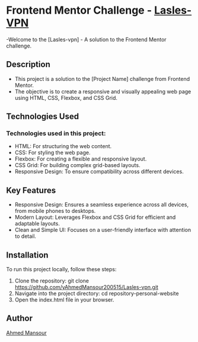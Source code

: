# Frontend Mentor Challenge - [Lasles-VPN](https://www.figma.com/design/y4g7B9BSJsuPkI101iyF5E/FREEBIES-Landingpage-LaslesVPN-(Community)?node-id=0-1&node-type=CANVAS&t=2aRCzFgXMDUIS2Uy-0)

-Welcome to the [Lasles-vpn] - A solution to the Frontend Mentor challenge.

## Description

- This project is a solution to the [Project Name] challenge from Frontend Mentor.
- The objective is to create a responsive and visually appealing web page using HTML, CSS, Flexbox, and CSS Grid.

## Technologies Used

### Technologies used in this project:
- HTML: For structuring the web content.
- CSS: For styling the web page.
- Flexbox: For creating a flexible and responsive layout.
- CSS Grid: For building complex grid-based layouts.
- Responsive Design: To ensure compatibility across different devices.

## Key Features

- Responsive Design: Ensures a seamless experience across all devices, from mobile phones to desktops.
- Modern Layout: Leverages Flexbox and CSS Grid for efficient and adaptable layouts.
- Clean and Simple UI: Focuses on a user-friendly interface with attention to detail.



## Installation

To run this project locally, follow these steps:

1. Clone the repository: git clone https://github.com/yAhmedMansour200515/Lasles-vpn.git
2. Navigate into the project directory: cd repository-personal-website
3. Open the index.html file in your browser.

## Author
[Ahmed Mansour](https://www.linkedin.com/in/ahmed-mansour-5559312ba)
